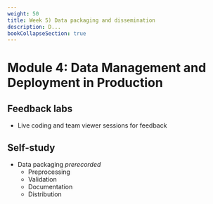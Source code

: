 ```yaml
---
weight: 50
title: Week 5) Data packaging and dissemination
description: D...
bookCollapseSection: true
---
```


# Module 4: Data Management and Deployment in Production

## Feedback labs
- Live coding and team viewer sessions for feedback

## Self-study
- Data packaging *prerecorded*
  - Preprocessing
  - Validation
  - Documentation
  - Distribution
